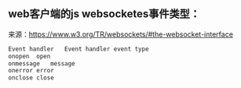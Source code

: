 ## web客户端的js websocketes事件类型：

来源：https://www.w3.org/TR/websockets/#the-websocket-interface

```c
Event handler	Event handler event type
onopen	open
onmessage	message
onerror	error
onclose	close
```
